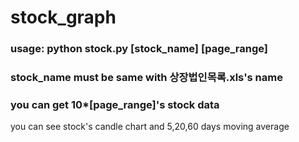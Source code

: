# stock_graph
### usage: python stock.py [stock_name] [page_range]

### stock_name must be same with 상장법인목록.xls's name

### you can get 10*[page_range]'s stock data

you can see stock's candle chart and 5,20,60 days moving average
